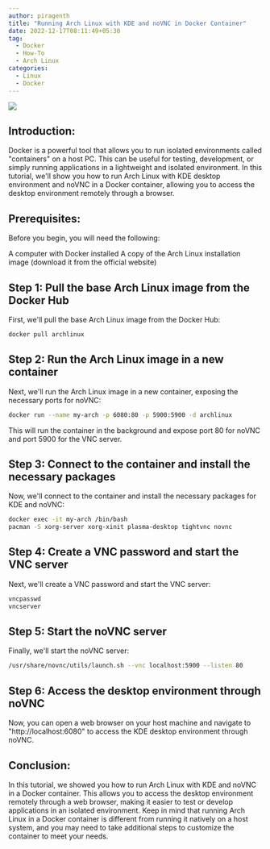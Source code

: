 ```yaml
---
author: piragenth
title: "Running Arch Linux with KDE and noVNC in Docker Container"
date: 2022-12-17T08:11:49+05:30
tag:
  - Docker
  - How-To
  - Arch Linux
categories:
  - Linux 
  - Docker
---
```


![](https://itsfoss.com/wp-content/uploads/2020/05/install-kde-arch-linux.png)

## Introduction:

Docker is a powerful tool that allows you to run isolated environments called "containers" on a host PC. This can be useful for testing, development, or simply running applications in a lightweight and isolated environment. In this tutorial, we'll show you how to run Arch Linux with KDE desktop environment and noVNC in a Docker container, allowing you to access the desktop environment remotely through a browser.

## Prerequisites:

Before you begin, you will need the following:

A computer with Docker installed
A copy of the Arch Linux installation image (download it from the official website)
## Step 1: Pull the base Arch Linux image from the Docker Hub

First, we'll pull the base Arch Linux image from the Docker Hub:

```bash
docker pull archlinux
```
## Step 2: Run the Arch Linux image in a new container

Next, we'll run the Arch Linux image in a new container, exposing the necessary ports for noVNC:

```bash
docker run --name my-arch -p 6080:80 -p 5900:5900 -d archlinux
```
This will run the container in the background and expose port 80 for noVNC and port 5900 for the VNC server.

## Step 3: Connect to the container and install the necessary packages

Now, we'll connect to the container and install the necessary packages for KDE and noVNC:

```bash
docker exec -it my-arch /bin/bash
pacman -S xorg-server xorg-xinit plasma-desktop tightvnc novnc
```
## Step 4: Create a VNC password and start the VNC server

Next, we'll create a VNC password and start the VNC server:

```bash
vncpasswd
vncserver
```
## Step 5: Start the noVNC server

Finally, we'll start the noVNC server:

```bash
/usr/share/novnc/utils/launch.sh --vnc localhost:5900 --listen 80
```

## Step 6: Access the desktop environment through noVNC

Now, you can open a web browser on your host machine and navigate to "http://localhost:6080" to access the KDE desktop environment through noVNC.

## Conclusion:

In this tutorial, we showed you how to run Arch Linux with KDE and noVNC in a Docker container. This allows you to access the desktop environment remotely through a web browser, making it easier to test or develop applications in an isolated environment. Keep in mind that running Arch Linux in a Docker container is different from running it natively on a host system, and you may need to take additional steps to customize the container to meet your needs.
